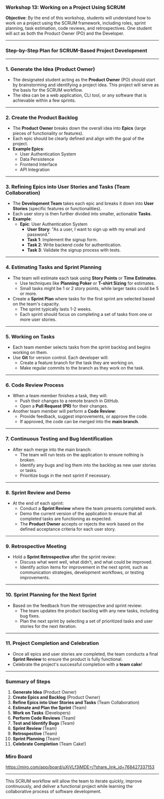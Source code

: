 ### Workshop 13: Working on a Project Using SCRUM

**Objective**: By the end of this workshop, students will understand how to work on a project using the SCRUM framework, including roles, sprint planning, task estimation, code reviews, and retrospectives. One student will act as both the Product Owner (PO) and the Developer.

---

### **Step-by-Step Plan for SCRUM-Based Project Development**

---

### **1. Generate the Idea (Product Owner)**

- The designated student acting as the **Product Owner** (PO) should start by brainstorming and identifying a project idea. This project will serve as the basis for the SCRUM workflow.
- The idea can be a web application, CLI tool, or any software that is achievable within a few sprints.

---

### **2. Create the Product Backlog**

- The **Product Owner** breaks down the overall idea into **Epics** (large pieces of functionality or features).
- Each epic should be clearly defined and align with the goal of the project. 
- **Example Epics**:
  - User Authentication System
  - Data Persistence
  - Frontend Interface
  - API Integration

---

### **3. Refining Epics into User Stories and Tasks (Team Collaboration)**

- The **Development Team** takes each epic and breaks it down into **User Stories** (specific features or functionalities). 
- Each user story is then further divided into smaller, actionable **Tasks**. 
- **Example**:
  - **Epic**: User Authentication System
    - **User Story**: "As a user, I want to sign up with my email and password."
    - **Task 1**: Implement the signup form.
    - **Task 2**: Write backend code for authentication.
    - **Task 3**: Validate the signup process with tests.

---

### **4. Estimating Tasks and Sprint Planning**

- The team will estimate each task using **Story Points** or **Time Estimates**.
  - Use techniques like **Planning Poker** or **T-shirt Sizing** for estimates.
  - Small tasks might be 1 or 2 story points, while larger tasks could be 5 or more.
- Create a **Sprint Plan** where tasks for the first sprint are selected based on the team's capacity. 
  - The sprint typically lasts 1-2 weeks.
  - Each sprint should focus on completing a set of tasks from one or more user stories.

---

### **5. Working on Tasks**

- Each team member selects tasks from the sprint backlog and begins working on them.
- Use **Git** for version control. Each developer will:
  - Create a feature branch for the task they are working on.
  - Make regular commits to the branch as they work on the task.

---

### **6. Code Review Process**

- When a team member finishes a task, they will:
  - Push their changes to a remote branch in GitHub.
  - Open a **Pull Request (PR)** for their changes.
- Another team member will perform a **Code Review**:
  - Provide feedback, suggest improvements, or approve the code.
  - If approved, the code can be merged into the **main branch**.

---

### **7. Continuous Testing and Bug Identification**

- After each merge into the main branch:
  - The team will run tests on the application to ensure nothing is broken.
  - Identify any bugs and log them into the backlog as new user stories or tasks.
  - Prioritize bugs in the next sprint if necessary.

---

### **8. Sprint Review and Demo**

- At the end of each sprint:
  - Conduct a **Sprint Review** where the team presents completed work.
  - Demo the current version of the application to ensure that all completed tasks are functioning as expected.
  - The **Product Owner** accepts or rejects the work based on the defined acceptance criteria for each user story.

---

### **9. Retrospective Meeting**

- Hold a **Sprint Retrospective** after the sprint review:
  - Discuss what went well, what didn’t, and what could be improved.
  - Identify action items for improvement in the next sprint, such as communication strategies, development workflows, or testing improvements.

---

### **10. Sprint Planning for the Next Sprint**

- Based on the feedback from the retrospective and sprint review:
  - The team updates the product backlog with any new tasks, including bug fixes.
  - Plan the next sprint by selecting a set of prioritized tasks and user stories for the next iteration.
  
---

### **11. Project Completion and Celebration**

- Once all epics and user stories are completed, the team conducts a final **Sprint Review** to ensure the product is fully functional.
- Celebrate the project's successful completion with a **team cake**!

---

### **Summary of Steps**

1. **Generate Idea** (Product Owner)
2. **Create Epics and Backlog** (Product Owner)
3. **Refine Epics into User Stories and Tasks** (Team Collaboration)
4. **Estimate and Plan the Sprint** (Team)
5. **Work on Tasks** (Developers)
6. **Perform Code Reviews** (Team)
7. **Test and Identify Bugs** (Team)
8. **Sprint Review** (Team)
9. **Retrospective** (Team)
10. **Sprint Planning** (Team)
11. **Celebrate Completion** (Team Cake!)

### **Miro Board**
  https://miro.com/app/board/uXjVLf3jMDE=/?share_link_id=768427337153

---

This SCRUM workflow will allow the team to iterate quickly, improve continuously, and deliver a functional project while learning the collaborative process of software development.

